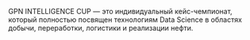 GPN INTELLIGENCE CUP — это индивидуальный кейс-чемпионат, который полностью посвящен технологиям Data Science в областях добычи, переработки, логистики и реализации нефти.
